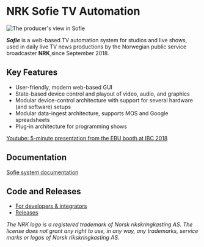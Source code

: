 # NRK Sofie TV Automation

![The producer&apos;s view in Sofie](https://raw.githubusercontent.com/nrkno/Sofie-TV-automation/master/images/Sofie_GUI_example.jpg)

_**Sofie**_ is a web-based TV automation system for studios and live shows, used in daily live TV news productions by the Norwegian public service broadcaster **NRK**[ ](https://www.nrk.no/)since September 2018.

## Key Features

* User-friendly, modern web-based GUI
* State-based device control and playout of video, audio, and graphics
* Modular device-control architecture with support for several hardware \(and software\) setups
* Modular data-ingest architecture, supports MOS and Google spreadsheets
* Plug-in architecture for programming shows

[Youtube: 5-minute presentation from the EBU booth at IBC 2018](https://www.youtube.com/watch?v=LeJxtTA3zms)

## Documentation

[Sofie system documentation](https://nrkno.github.io/tv-automation-server-core/docs/main/intro)

## Code and Releases

* [For developers & integrators](https://sofie.gitbook.io/sofie-tv-automation/documentation/for-developers)
* [Releases](https://sofie.gitbook.io/sofie-tv-automation/documentation/releases)



_The NRK logo is a registered trademark of Norsk rikskringkasting AS. The license does not grant any right to use, in any way, any trademarks, service marks or logos of Norsk rikskringkasting AS._

